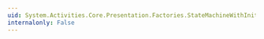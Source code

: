 ```yaml
---
uid: System.Activities.Core.Presentation.Factories.StateMachineWithInitialStateFactory.Create(System.Windows.DependencyObject)
internalonly: False
---
```

